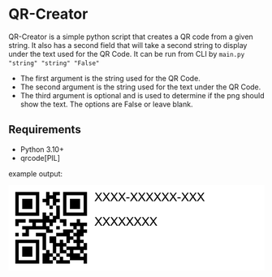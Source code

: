 QR-Creator
==========
QR-Creator is a simple python script that creates a QR code from a given string.
It also has a second field that will take a second string to display under the text used for the QR Code.
It can be run from CLI by `main.py "string" "string" "False"`
* The first argument is the string used for the QR Code.
* The second argument is the string used for the text under the QR Code.
* The third argument is optional and is used to determine if the png should show the text. The options are False or leave blank.

## Requirements
* Python 3.10+
* qrcode[PIL]

example output:

![Sample Pic](https://github.com/gnl221/QR_Creator/blob/main/sticker.png)


